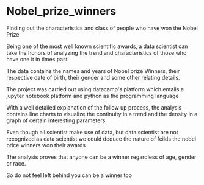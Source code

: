 # Nobel_prize_winners
Finding out the characteristics and class of people who have won the Nobel Prize

Being one of the most well known scientific awards, a data scientist can take the honors of analyzing the trend and characteristics of those who have one it in times past

The data contains the names and years of Nobel prize Winners, their respective date of birth, their gender and some other relating details.

The project was carried out using datacamp's platform which entails a jupyter notebook platform and python as the programming language

With a well detailed explanation of the follow up process, the analysis contains line charts to visualize the continuity in a trend and the density in a graph of certain interesting parameters.

Even though all scientist make use of data, but data scientist are not recognized as data scientist we could deduce the nature of feilds the nobel price winners won their awards

The analysis proves that anyone can be a winner regardless of age, gender or race.

So do not feel left behind you can be a winner too
